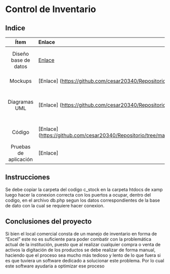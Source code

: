 # Control de Inventario

## Indice

| Ítem | Enlace | Descripción  |
|:----:|:-------|:------------:|
| Diseño base de datos | [Enlace](https://github.com/cesar20340/Repositorio/blob/master/Dise%C3%B1o%20de%20base%20de%20datos.jpg) | UML o similar con el diseño de la base de datos|
| Mockups | [Enlace] (https://github.com/cesar20340/Repositorio/tree/master/Mockup) | Diseño de las vistas|
| Diagramas UML| [Enlace] (https://github.com/cesar20340/Repositorio/blob/master/Diagrama.png)|Casos de usos de alto nivel y detallados, diagrama de secuencias,etc|
| Código | [Enlace] (https://github.com/cesar20340/Repositorio/tree/master/Codigo_Control%20de%20Inventario/c_stock) | Carpeta que contiene el código fuente|
| Pruebas de aplicación| [Enlace]|resultados y scripts|

## Instrucciones

Se debe copiar la carpeta del codigo c_stock en la carpeta htdocs de xamp
luego hacer la conexion correcta con los puertos a ocupar, dentro del codigo, en el archivo db.php segun los datos correspondientes de la base de dato con la cual se requiere hacer conexion.

## Conclusiones del proyecto

Si bien el local comercial consta de un manejo de inventario en forma de “Excel” este no es suficiente para poder combatir con la problemática actual de la institución, puesto que al realizar cualquier compra o venta de activos la digitación de los productos se debe realizar de forma manual, haciendo que el proceso sea mucho más tedioso y lento de lo que fuera si es que tuviera un software dedicado a solucionar este problema. Por lo cual este software ayudaria a optimizar ese proceso 
